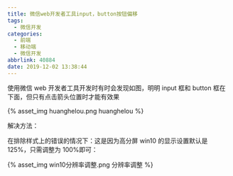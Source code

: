 ```yaml
---
title: 微信web开发者工具input，button按钮偏移
tags:
  - 微信开发
categories:
  - 前端
  - 移动端
  - 微信开发
abbrlink: 40884
date: 2019-12-02 13:38:44
---
```


使用微信 web 开发者工具开发时有时会发现如图，明明 input 框和 button 框在下面，但只有点击箭头位置时才能有效果

{% asset_img huanghelou.png huanghelou %}

解决方法：

在排除样式上的错误的情况下：这是因为高分屏 win10 的显示设置默认是 125%，只需调整为 100%即可：

{% asset_img win10分辨率调整.png 分辨率调整 %}
